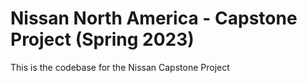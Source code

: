 # Nissan North America - Capstone Project (Spring 2023)
This is the codebase for the Nissan Capstone Project 
